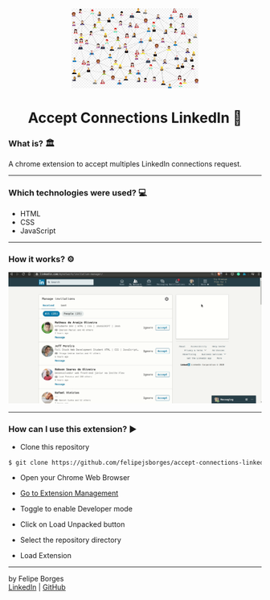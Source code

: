 <div align="center">	
		<img src="/.github/intro.png" alt="connections" width="50%" />
</div>

<div align="center">
	<h1>Accept Connections LinkedIn 🔗</h1>
</div>

### What is? 🏛️
A chrome extension to accept multiples LinkedIn connections request.
<hr>

### Which technologies were used? 💻
- HTML
- CSS
- JavaScript
<hr>

### How it works? ⚙️
![gif](./.github/accept-linkedin.gif)
<hr>

### How can I use this extension? ▶️
- Clone this repository
```bash
$ git clone https://github.com/felipejsborges/accept-connections-linkedin-extension.git
```

- Open your Chrome Web Browser

- [Go to Extension Management](chrome://extensions)

- Toggle to enable Developer mode

- Click on Load Unpacked button

- Select the repository directory

- Load Extension
<hr>

by Felipe Borges<br>
[LinkedIn](https://www.linkedin.com/in/felipejsborges) | [GitHub](https://github.com/felipejsborges)
